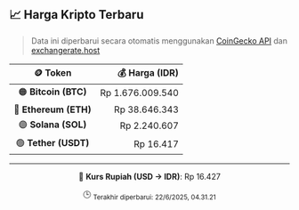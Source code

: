 

<!-- HARGA_KRIPTO -->
## 📈 Harga Kripto Terbaru

> Data ini diperbarui secara otomatis menggunakan [CoinGecko API](https://www.coingecko.com/) dan [exchangerate.host](https://exchangerate.host/)

<div align="center">

| 🪙 Token | 💰 Harga (IDR) |
|:------:|---------------:|
| 🟠 **Bitcoin (BTC)**   | Rp 1.676.009.540 |
| 🔵 **Ethereum (ETH)**  | Rp 38.646.343 |
| 🟣 **Solana (SOL)**    | Rp 2.240.607 |
| 🟢 **Tether (USDT)**   | Rp 16.417 |

---

💱 **Kurs Rupiah (USD → IDR)**: Rp 16.427

🕒 <sub>Terakhir diperbarui: 22/6/2025, 04.31.21</sub>

</div>
<!-- /HARGA_KRIPTO -->